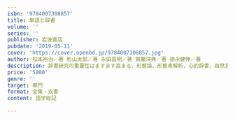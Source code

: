 ```yaml
---
isbn: '9784007308857'
title: 単語と辞書
volume: ''
series: ''
publisher: 岩波書店
pubdate: '2019-05-11'
cover: 'https://cover.openbd.jp/9784007308857.jpg'
author: 松本裕治／著 影山太郎／著 永田昌明／著 齋藤洋典／著 徳永健伸／著
description: 辞書研究の重要性はますます高まる．形態論，形態素解析，心的辞書，自然言語処理に用いる辞書の概要を解説．
price: '5800'
genre: ''
target: 専門
format: 全集・双書
content: 語学総記

---
```

